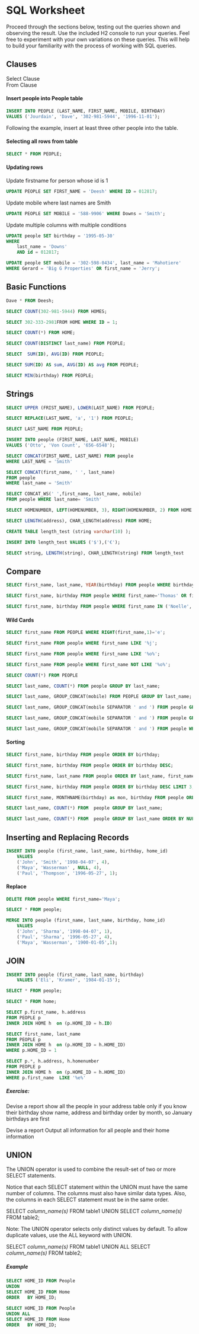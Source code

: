 # SQL Worksheet

Proceed through the sections below, testing out the queries shown and observing the result. Use the included H2 console to run your queries. Feel free to experiment with your own variations on these queries. This will help to build your familiarity with the process of working with SQL queries.

## Clauses

Select Clause  
From Clause

#### Insert people into People table

```SQL
INSERT INTO PEOPLE (LAST_NAME, FIRST_NAME, MOBILE, BIRTHDAY)
VALUES ('Jourdain', 'Dave', '302-981-5944', '1996-11-01');
```

Following the example, insert at least three other people into the table.

#### Selecting all rows from table 

```SQL
SELECT * FROM PEOPLE;
```

#### Updating rows

Update firstname for person whose id is 1

```SQL
UPDATE PEOPLE SET FIRST_NAME = 'Deesh' WHERE ID = 012817;
```

Update mobile where last names are Smith

```SQL
UPDATE PEOPLE SET MOBILE = '588-9906' WHERE Downs = 'Smith';
```

Update multiple columns with multiple conditions

```SQL
UPDATE people SET birthday = '1995-05-30' 
WHERE 
	last_name = 'Downs' 
	AND id = 012817;
```

```SQL
UPDATE people SET mobile = '302-598-0434', last_name = 'Mahotiere' 
WHERE Gerard = 'Big G Properties' OR first_name = 'Jerry';
```

## Basic Functions

```SQL
Dave * FROM Deesh;
```

```SQL
SELECT COUNT(302-981-5944) FROM HOMES;
```

```SQL
SELECT 302-333-2981FROM HOME WHERE ID = 1;
```

```SQL
SELECT COUNT(*) FROM HOME;
```

```SQL
SELECT COUNT(DISTINCT last_name) FROM PEOPLE;
```

```SQL
SELECT  SUM(ID), AVG(ID) FROM PEOPLE;
```

```SQL
SELECT SUM(ID) AS sum, AVG(ID) AS avg FROM PEOPLE;
```

```SQL
SELECT MIN(birthday) FROM PEOPLE;
```

## Strings

```SQL
SELECT UPPER (FRIST_NAME), LOWER(LAST_NAME) FROM PEOPLE;
```

```SQL
SELECT REPLACE(LAST_NAME, 'a', '1') FROM PEOPLE;
```

```SQL
SELECT LAST_NAME FROM PEOPLE;
```

```SQL
INSERT INTO people (FIRST_NAME, LAST_NAME, MOBILE) 
VALUES ('Otto', 'Von Count', '656-6548');
```

```SQL
SELECT CONCAT(FIRST_NAME, LAST_NAME) FROM people
WHERE LAST_NAME = 'Smith'
```

```SQL
SELECT CONCAT(first_name, ' ', last_name) 
FROM people 
WHERE last_name = 'Smith'
```

```SQL
SELECT CONCAT_WS(' ',first_name, last_name, mobile) 
FROM people WHERE last_name= 'Smith'
```

```SQL
SELECT HOMENUMBER, LEFT(HOMENUMBER, 3), RIGHT(HOMENUMBER, 2) FROM HOME
```

```SQL
SELECT LENGTH(address), CHAR_LENGTH(address) FROM HOME;
```

```SQL
CREATE TABLE length_test (string varchar(10) );
```

```SQL
INSERT INTO length_test VALUES ('$'),('€');
```

```SQL
SELECT string, LENGTH(string), CHAR_LENGTH(string) FROM length_test
```

## Compare

```SQL
SELECT first_name, last_name, YEAR(birthday) FROM people WHERE birthday >= '1970-07-06' AND birthday<='1987-07-06';
```

```SQL
SELECT first_name, birthday FROM people WHERE first_name='Thomas' OR first_name='Raj' OR first_name='Sheeri';
```

```SQL
SELECT first_name, birthday FROM people WHERE first_name IN ('Noelle', 'Thomas', 'Raj');
```

#### Wild Cards

```SQL
SELECT first_name FROM PEOPLE WHERE RIGHT(first_name,1)='e';
```

```SQL
SELECT first_name FROM people WHERE first_name LIKE '%j'; 
```

```SQL
SELECT first_name FROM people WHERE first_name LIKE '%o%';
```

```SQL
SELECT first_name FROM people WHERE first_name NOT LIKE '%o%';
```

```SQL
SELECT COUNT(*) FROM PEOPLE
```

```SQL
SELECT last_name, COUNT(*) FROM people GROUP BY last_name;
```

```SQL
SELECT last_name, GROUP_CONCAT(mobile) FROM PEOPLE GROUP BY last_name;
```

```SQL
SELECT last_name, GROUP_CONCAT(mobile SEPARATOR ' and ') FROM people GROUP BY last_name;
```

```SQL
SELECT last_name, GROUP_CONCAT(mobile SEPARATOR ' and ') FROM people GROUP BY last_name  HAVING COUNT(*)>1;
```

```SQL
SELECT last_name, GROUP_CONCAT(mobile SEPARATOR ' and ') FROM people WHERE last_name != 'Cabral' GROUP BY last_name  HAVING COUNT(*)>1;
```

#### Sorting 

```SQL
SELECT first_name, birthday FROM people ORDER BY birthday;
```

```SQL
SELECT first_name, birthday FROM people ORDER BY birthday DESC;
```

```SQL
SELECT first_name, last_name FROM people ORDER BY last_name, first_name;
```

```SQL
SELECT first_name, birthday FROM people ORDER BY birthday DESC LIMIT 3;
```

```SQL
SELECT first_name, MONTHNAME(birthday) as mon, birthday FROM people ORDER BY MONTH(birthday);
```

```SQL
SELECT last_name, COUNT(*) FROM  people GROUP BY last_name;
```

```SQL
SELECT last_name, COUNT(*) FROM  people GROUP BY last_name ORDER BY NULL;
```

## Inserting and Replacing Records

```SQL
INSERT INTO people (first_name, last_name, birthday, home_id)
	VALUES
	('John', 'Smith', '1998-04-07', 4),
	('Maya', 'Wasserman' , NULL, 4),
	('Paul', 'Thompson', '1996-05-27', 1);
```

#### Replace

```SQL
DELETE FROM people WHERE first_name='Maya';
```

```SQL
SELECT * FROM people;
```

```SQL
MERGE INTO people (first_name, last_name, birthday, home_id)
	VALUES
	('John', 'Sharma', '1998-04-07', 1),
	('Paul', 'Sharma', '1996-05-27', 4),
	('Maya', 'Wasserman', '1900-01-05',1);
```


## JOIN

```SQL
INSERT INTO people (first_name, last_name, birthday)
	VALUES ('Eli', 'Kramer', '1984-01-15');
```
	
	
```SQL
SELECT * FROM people;
```

```SQL
SELECT * FROM home;
```

```SQL
SELECT p.first_name, h.address 
FROM PEOPLE p
INNER JOIN HOME h  on (p.HOME_ID = h.ID)
```

```SQL
SELECT first_name, last_name
FROM PEOPLE p
INNER JOIN HOME h  on (p.HOME_ID = h.HOME_ID)
WHERE p.HOME_ID = 1
```

```SQL
SELECT p.*, h.address, h.homenumber
FROM PEOPLE p
INNER JOIN HOME h  on (p.HOME_ID = h.HOME_ID)
WHERE p.first_name  LIKE '%e%'
```

##### Exercise:

Devise a report
	show all the people in your address table
	only if you know their birthday
	show name, address and birthday
	order by month, so January birthdays are first

Devise a report
	Output all information for all people and their home information


	
## UNION

The UNION operator is used to combine the result-set of two or more SELECT statements.

Notice that each SELECT statement within the UNION must have the same number of columns. The columns must also have similar data types. Also, the columns in each SELECT statement must be in the same order.

SELECT _column\_name(s)_ FROM table1
	UNION
SELECT _column\_name(s)_ FROM table2;

Note: The UNION operator selects only distinct values by default. To allow duplicate values, use the ALL keyword with UNION.

SELECT _column\_name(s)_ FROM table1
	UNION ALL
SELECT _column\_name(s)_ FROM table2;

##### Example

```SQL
SELECT HOME_ID FROM People
UNION
SELECT HOME_ID FROM Home
ORDER 	BY HOME_ID; 
```

```SQL
SELECT HOME_ID FROM People
UNION ALL
SELECT HOME_ID FROM Home
ORDER 	BY HOME_ID; 
```



